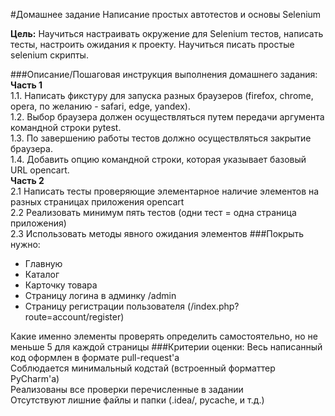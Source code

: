 #Домашнее задание
Написание простых автотестов и основы Selenium

<b>Цель:</b>
Научиться настраивать окружение для Selenium тестов, написать тесты, настроить ожидания к проекту. Научиться писать простые selenium скрипты.

###Описание/Пошаговая инструкция выполнения домашнего задания:
<b>Часть 1</b><br>
1.1. Написать фикстуру для запуска разных браузеров (firefox, chrome, opera, по желанию - safari, edge, yandex).
<br>1.2. Выбор браузера должен осуществляться путем передачи аргумента командной строки pytest.
<br>1.3. По завершению работы тестов должно осуществляться закрытие браузера.
<br>1.4. Добавить опцию командной строки, которая указывает базовый URL opencart.
<br><b>Часть 2</b>
<br>2.1 Написать тесты проверяющие элементарное наличие элементов на разных страницах приложения opencart
<br>2.2 Реализовать минимум пять тестов (одни тест = одна страница приложения)
<br>2.3 Использовать методы явного ожидания элементов
###Покрыть нужно:
<ul>
<li>Главную</li>
<li>Каталог</li>
<li>Карточку товара</li>
<li>Страницу логина в админку /admin</li>
<li>Страницу регистрации пользователя (/index.php?route=account/register)</li></ul>

Какие именно элементы проверять определить самостоятельно, но не меньше 5 для каждой страницы
###Критерии оценки:
Весь написанный код оформлен в формате pull-request'a<br>
Соблюдается минимальный кодстай (встроенный форматтер PyCharm'a)<br>
Реализованы все проверки перечисленные в задании<br>
Отсутствуют лишние файлы и папки (.idea/, pycache, и т.д.)<br>
